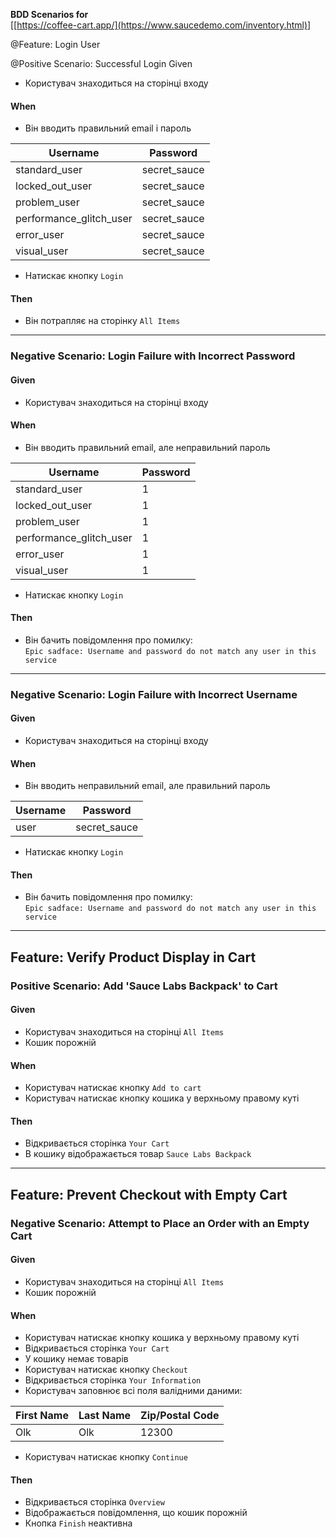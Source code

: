 
**BDD Scenarios for**  
[[https://coffee-cart.app/](https://www.saucedemo.com/inventory.html)]


@Feature: Login User

@Positive
Scenario: Successful Login
Given
- Користувач знаходиться на сторінці входу
#### When
- Він вводить правильний email і пароль

| Username              | Password      |
|----------------------|--------------|
| standard_user        | secret_sauce |
| locked_out_user      | secret_sauce |
| problem_user        | secret_sauce |
| performance_glitch_user | secret_sauce |
| error_user          | secret_sauce |
| visual_user         | secret_sauce |

- Натискає кнопку `Login`
#### Then
- Він потрапляє на сторінку `All Items`

---

### Negative Scenario: Login Failure with Incorrect Password
#### Given
- Користувач знаходиться на сторінці входу
#### When
- Він вводить правильний email, але неправильний пароль

| Username              | Password |
|----------------------|----------|
| standard_user        | 1        |
| locked_out_user      | 1        |
| problem_user        | 1        |
| performance_glitch_user | 1        |
| error_user          | 1        |
| visual_user         | 1        |

- Натискає кнопку `Login`
#### Then
- Він бачить повідомлення про помилку:  
  `Epic sadface: Username and password do not match any user in this service`

---

### Negative Scenario: Login Failure with Incorrect Username
#### Given
- Користувач знаходиться на сторінці входу
#### When
- Він вводить неправильний email, але правильний пароль

| Username | Password      |
|----------|--------------|
| user     | secret_sauce |

- Натискає кнопку `Login`
#### Then
- Він бачить повідомлення про помилку:  
  `Epic sadface: Username and password do not match any user in this service`

---

## Feature: Verify Product Display in Cart

### Positive Scenario: Add 'Sauce Labs Backpack' to Cart
#### Given
- Користувач знаходиться на сторінці `All Items`
- Кошик порожній
#### When
- Користувач натискає кнопку `Add to cart`
- Користувач натискає кнопку кошика у верхньому правому куті
#### Then
- Відкривається сторінка `Your Cart`
- В кошику відображається товар `Sauce Labs Backpack`

---

## Feature: Prevent Checkout with Empty Cart

### Negative Scenario: Attempt to Place an Order with an Empty Cart
#### Given
- Користувач знаходиться на сторінці `All Items`
- Кошик порожній
#### When
- Користувач натискає кнопку кошика у верхньому правому куті
- Відкривається сторінка `Your Cart`
- У кошику немає товарів
- Користувач натискає кнопку `Checkout`
- Відкривається сторінка `Your Information`
- Користувач заповнює всі поля валідними даними:

| First Name | Last Name | Zip/Postal Code |
|------------|-----------|-----------------|
| Olk        | Olk       | 12300           |

- Користувач натискає кнопку `Continue`
#### Then
- Відкривається сторінка `Overview`
- Відображається повідомлення, що кошик порожній
- Кнопка `Finish` неактивна
